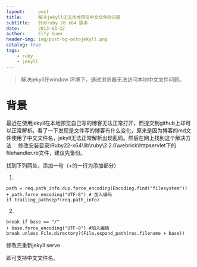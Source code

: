 ```yaml
---
layout:     post
title:      解决jekyll无法本地预览中文文件的问题
subtitle:   针对ruby 26 x64 版本
date:       2013-03-22
author:     Elfy Suen
header-img: img/post-bg-octojekyll.png
catalog: true
tags:
    - ruby
    - jekyll
---
```


> 解决jekyll在window 环境下，通过浏览器无法访问本地中文文件问题。

# 背景

​        最近在使用jekyll在本地预览自己写的博客无法正常打开，而提交到github上却可以正常解析。看了一下发现是文件写的博客有什么变化，原来是因为博客的md文件使用了中文文件名，jekyll无法正常解析出现乱码。
​        然后在网上找到这个解决方法：
修改安装目录\Ruby22-x64\lib\ruby\2.2.0\webrick\httpservlet下的filehandler.rb文件，建议先备份。

找到下列两处，添加一句（+的一行为添加部分）

1.

```
path = req.path_info.dup.force_encoding(Encoding.find("filesystem"))
+ path.force_encoding("UTF-8") # 加入编码
if trailing_pathsep?(req.path_info)
```

2.

```
break if base == "/"
+ base.force_encoding("UTF-8") #加入編碼
break unless File.directory?(File.expand_path(res.filename + base))
```



修改完重新jekyll serve

即可支持中文文件名。